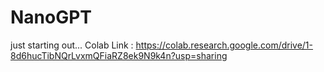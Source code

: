 # NanoGPT
just starting out...
Colab Link : https://colab.research.google.com/drive/1-8d6hucTibNQrLvxmQFiaRZ8ek9N9k4n?usp=sharing
